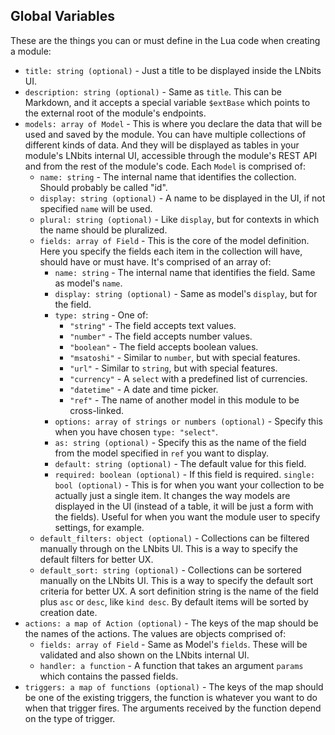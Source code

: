 ## Global Variables

These are the things you can or must define in the Lua code when creating a module:

* `title: string (optional)` - Just a title to be displayed inside the LNbits UI.
* `description: string (optional)` - Same as `title`. This can be Markdown, and it accepts a special variable `$extBase` which points to the external root of the module's endpoints.
* `models: array of Model` - This is where you declare the data that will be used and saved by the module. You can have multiple collections of different kinds of data. And they will be displayed as tables in your module's LNbits internal UI, accessible through the module's REST API and from the rest of the module's code. Each `Model` is comprised of:
  * `name: string` - The internal name that identifies the collection. Should probably be called "id".
  * `display: string (optional)` - A name to be displayed in the UI, if not specified `name` will be used.
  * `plural: string (optional)` - Like `display`, but for contexts in which the name should be pluralized.
  * `fields: array of Field` - This is the core of the model definition. Here you specify the fields each item in the collection will have, should have or must have. It's comprised of an array of:
    * `name: string` - The internal name that identifies the field. Same as model's `name`.
    * `display: string (optional)` - Same as model's `display`, but for the field.
    * `type: string` - One of:
      * `"string"` - The field accepts text values.
      * `"number"` - The field accepts number values.
      * `"boolean"` - The field accepts boolean values.
      * `"msatoshi"` - Similar to `number`, but with special features.
      * `"url"` - Similar to `string`, but with special features.
      * `"currency"` - A `select` with a predefined list of currencies.
      * `"datetime"` - A date and time picker.
      * `"ref"` - The name of another model in this module to be cross-linked.
    * `options: array of strings or numbers (optional)` - Specify this when you have chosen `type: "select"`.
    * `as: string (optional)` - Specify this as the name of the field from the model specified in `ref` you want to display.
    * `default: string (optional)` - The default value for this field.
    * `required: boolean (optional)` - If this field is required.
  `single: bool (optional)` - This is for when you want your collection to be actually just a single item. It changes the way models are displayed in the UI (instead of a table, it will be just a form with the fields). Useful for when you want the module user to specify settings, for example.
  * `default_filters: object (optional)` - Collections can be filtered manually through on the LNbits UI. This is a way to specify the default filters for better UX.
  * `default_sort: string (optional)` - Collections can be sortered manually on the LNbits UI. This is a way to specify the default sort criteria for better UX. A sort definition string is the name of the field plus `asc` or `desc`, like `kind desc`. By default items will be sorted by creation date.
* `actions: a map of Action (optional)` - The keys of the map should be the names of the actions. The values are objects comprised of:
  * `fields: array of Field` - Same as Model's `fields`. These will be validated and also shown on the LNbits internal UI.
  * `handler: a function` - A function that takes an argument `params` which contains the passed fields.
* `triggers: a map of functions (optional)` - The keys of the map should be one of the existing triggers, the function is whatever you want to do when that trigger fires. The arguments received by the function depend on the type of trigger.
